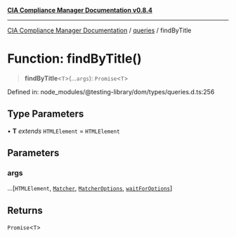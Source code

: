 [**CIA Compliance Manager Documentation v0.8.4**](../../../README.md)

***

[CIA Compliance Manager Documentation](../../../globals.md) / [queries](../README.md) / findByTitle

# Function: findByTitle()

> **findByTitle**\<`T`\>(...`args`): `Promise`\<`T`\>

Defined in: node\_modules/@testing-library/dom/types/queries.d.ts:256

## Type Parameters

• **T** *extends* `HTMLElement` = `HTMLElement`

## Parameters

### args

...\[`HTMLElement`, [`Matcher`](../../../type-aliases/Matcher.md), [`MatcherOptions`](../../../interfaces/MatcherOptions.md), [`waitForOptions`](../../../interfaces/waitForOptions.md)\]

## Returns

`Promise`\<`T`\>
